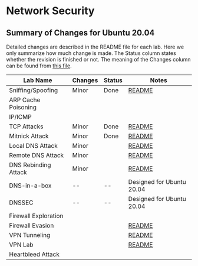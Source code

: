 # Network Security

## Summary of Changes for Ubuntu 20.04

Detailed changes are described in the README file for each lab.
Here we only summarize how much change is made.
The Status column states whether the revision is finished or not.
The meaning of the Changes column can be found from
[this file](../common-files/category_of_revision.md).

| Lab Name | Changes | Status |  Notes |
| ---      | ---     | ---    |  ---   |
| Sniffing/Spoofing   | Minor | Done | [README](Sniffing_Spoofing/README.md)|
| ARP Cache Poisoning | | | |
| IP/ICMP             | | | | 
| TCP Attacks         | Minor | Done | [README](TCP_Attacks/README.md)|
| Mitnick Attack      | Minor | Done | [README](Mitnick_Attack/README.md)| 
| Local DNS Attack    | Minor | | [README](DNS_Local/README.md)|
| Remote DNS Attack   | Minor | | [README](DNS_Remote/README.md)|
| DNS Rebinding Attack| Minor | | [README](DNS_Rebinding/README.md)|
| DNS-in-a-box        |  --   | -- | Designed for Ubuntu 20.04 |
| DNSSEC              |  --   | -- | Designed for Ubuntu 20.04 |
| Firewall Exploration| | | |
| Firewall Evasion    | | |[README](Firewall_VPN/README.md) |
| VPN Tunneling       | | |[README](VPN_Tunnel/README.md) |
| VPN Lab             | | |[README](VPN/README.md)|
| Heartbleed Attack   | | | |
